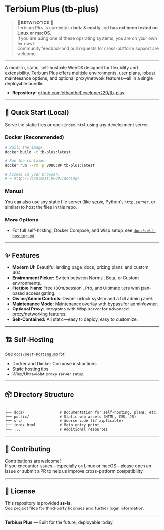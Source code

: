 # Terbium Plus (tb-plus)

> **🚧 BETA NOTICE 🚧**  
> Terbium Plus is currently in **beta & costly** and **has not been tested on Linux or macOS**.  
> If you are using one of these operating systems, you are on your own for now!  
> Community feedback and pull requests for cross-platform support are welcome.

---

A modern, static, self‑hostable WebOS designed for flexibility and extensibility. Terbium Plus offers multiple environments, user plans, robust maintenance options, and optional proxy/network features—all in a single deployable bundle.

- **Repository:** [github.com/ethantheDeveloper220/tb-plus](https://github.com/ethantheDeveloper220/tb-plus)

---

## 🚀 Quick Start (Local)

Serve the static files or open `index.html` using any development server.

### Docker (Recommended)

```bash
# Build the image
docker build -t tb-plus:latest .

# Run the container
docker run --rm -p 8080:80 tb-plus:latest

# Access in your browser:
# → http://localhost:8080/landing/
```

### Manual

You can also use any static file server (like [serve](https://www.npmjs.com/package/serve), Python's `http.server`, or similar) to host the files in this repo.

### More Options

- For full self-hosting, Docker Compose, and Wisp setup, see [`docs/self-hosting.md`](docs/self-hosting.md).

---

## ✨ Features

- **Modern UI:** Beautiful landing page, docs, pricing plans, and custom 404.
- **Environment Picker:** Switch between Normal, Beta, or Custom environments.
- **Flexible Plans:** Free (30m/session), Pro, and Ultimate tiers with plan-based access gating.
- **Owner/Admin Controls:** Owner unlock system and a full admin panel.
- **Maintenance Mode:** Maintenance overlay with bypass for admin/owner.
- **Optional Proxy:** Integrates with Wisp server for advanced proxy/networking features.
- **Self-Contained:** All static—easy to deploy, easy to customize.

---

## 🏗️ Self‑Hosting

See [`docs/self-hosting.md`](docs/self-hosting.md) for:

- Docker and Docker Compose instructions
- Static hosting tips
- Wisp/Ultraviolet proxy server setup

---

## 📦 Directory Structure

```
.
├── docs/                # Documentation for self-hosting, plans, etc.
├── public/              # Static web assets (HTML, CSS, JS)
├── src/                 # Source code (if applicable)
├── index.html           # Main entry point
└── ...                  # Additional resources
```

---

## 🤝 Contributing

Contributions are welcome!  
If you encounter issues—especially on Linux or macOS—please open an issue or submit a PR to help us improve cross-platform compatibility.

---

## 📜 License

This repository is provided **as-is**.  
See project files for third‑party licenses and further legal information.

---

**Terbium Plus** — Built for the future, deployable today.
